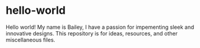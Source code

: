 # hello-world
Hello world!  My name is Bailey, I have a passion for impementing sleek and innovative designs.  This repository is for ideas, resources, and other miscellaneous files.

